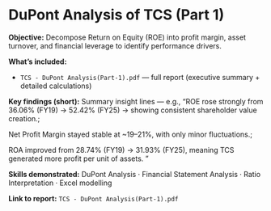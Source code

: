 # DuPont Analysis of TCS (Part 1)

**Objective:** Decompose Return on Equity (ROE) into profit margin, asset turnover, and financial leverage to identify performance drivers.

**What’s included:**  
- `TCS - DuPont Analysis(Part-1).pdf` — full report (executive summary + detailed calculations)  

**Key findings (short):** Summary insight lines — e.g., 
“ROE rose strongly from 36.06% (FY19) → 52.42% (FY25) → showing consistent shareholder value creation.; 

Net Profit Margin stayed stable at ~19–21%, with only minor fluctuations.; 

ROA improved from 28.74% (FY19) → 31.93% (FY25), meaning TCS generated more profit per unit of assets.
”

**Skills demonstrated:** DuPont Analysis · Financial Statement Analysis · Ratio Interpretation · Excel modelling

**Link to report:** `TCS - DuPont Analysis(Part-1).pdf`
